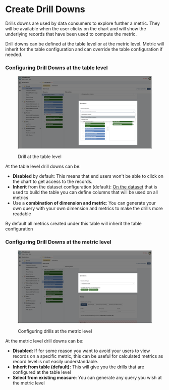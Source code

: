 # Create Drill Downs

Drills downs are used by data consumers to explore further a metric. They will be available when the user clicks on the chart and will show the underlying records that have been used to compute the metric.



Drill downs can be defined at the table level or at the metric level. Metric will inherit for the table configuration and can override the table configuration if needed.&#x20;

### Configuring Drill Downs at the table level

<figure><img src="../../../.gitbook/assets/image (235).png" alt=""><figcaption><p>Drill at the table level</p></figcaption></figure>

&#x20;At the table level drill downs can be:

* **Disabled** by default: This means that end users won't be able to click on the chart to get access to the records.
* **Inherit** from the dataset configuration (default): [On the dataset](../../workbench/understanding-datasets/drills.md) that is used to build the table you can define columns that will be used on all metrics
* Use a **combination of dimension and metric**: You can generate your own query with your own dimension and metrics to make the drills more readable

By default all metrics created under this table will inherit the table configuration

### Configuring Drill Downs at the metric level

<figure><img src="../../../.gitbook/assets/image (236).png" alt=""><figcaption><p>Configuring drills at the metric level</p></figcaption></figure>

At the metric level drill downs can be:

* **Disabled:** If for some reason you want to avoid your users to view records on a specific metric, this can be useful for calculated metrics  as record level is not easily understandable.
* **Inherit from table (default):** This will give you the drills that are configured at the table level
* **Select from existing measure**: You can generate any query you wish at the metric level

